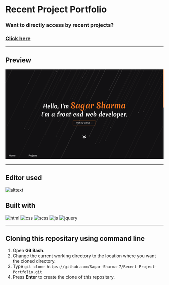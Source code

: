 # Recent Project Portfolio
### Want to directly access by recent projects?
### [Click here](https://sagar-sharma-7.github.io/Recent-Project-Portfolio/)
----
## Preview
<p align="center">
  <img src="public/img/result.png" title="result">
</p>

----
## Editor used 
![alttext](https://img.shields.io/badge/Visual_Studio_Code-0078D4?style=for-the-badge&logo=visual%20studio%20code&logoColor=white)

## Built with 
 ![html](https://img.shields.io/badge/HTML5-E34F26?style=for-the-badge&logo=html5&logoColor=white)
 ![css](https://img.shields.io/badge/CSS3-1572B6?style=for-the-badge&logo=css3&logoColor=white)
 ![scss](https://img.shields.io/badge/Sass-CC6699?style=for-the-badge&logo=sass&logoColor=white)
 ![js](https://img.shields.io/badge/JavaScript-F7DF1E?style=for-the-badge&logo=javascript&logoColor=black)
 ![jquery](https://img.shields.io/badge/jQuery-0769AD?style=for-the-badge&logo=jquery&logoColor=white)

------

 ## Cloning this repositary using command line
 1. Open **Git Bash**.
 1. Change the current working directory to the location where you want the cloned directory.
 1. Type `git clone https://github.com/Sagar-Sharma-7/Recent-Project-Portfolio.git`
 1. Press **Enter** to create the clone of this repositary.